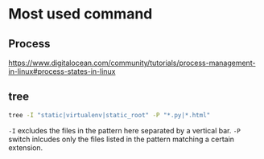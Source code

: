 # Most used command

## Process
<https://www.digitalocean.com/community/tutorials/process-management-in-linux#process-states-in-linux>


## tree
```bash
tree -I "static|virtualenv|static_root" -P "*.py|*.html"
```
`-I` excludes the files in the pattern here separated by a vertical bar. 
`-P` switch inlcudes only the files listed in the pattern matching a certain extension.

